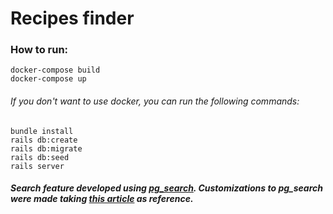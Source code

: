 # Recipes finder

### How to run:
```
docker-compose build
docker-compose up
```
###### If you don't want to use docker, you can run the following commands:

```
bundle install
rails db:create
rails db:migrate
rails db:seed
rails server
```


##### Search feature developed using [pg_search](https://github.com/Casecommons/pg_search). Customizations to pg_search were made taking [this article](https://pablo-curell-mompo.medium.com/understanding-and-tweaking-pg-search-62c125b2ded1) as reference.

